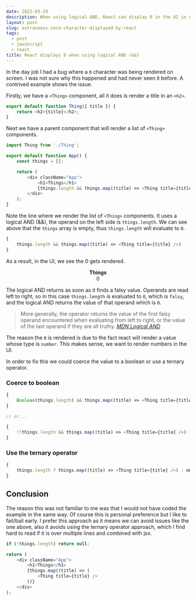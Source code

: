 ```yaml
---
date: 2022-03-29
description: When using logical AND, React can display 0 in the UI in certain circumstances and this might not be what you expect. It is however the correct behaviour and I was not aware why.
layout: post
slug: extraneous-zero-character-displayed-by-react
tags:
  - post
  - javascript
  - react
title: React displays 0 when using logical AND (&&)
---
```


In the day job I had a bug where a `0` character was being rendered on screen. I was not sure why this happened and had never seen it before. A contrived example shows the issue.

Firstly, we have a `<Thing>` component, all it does is render a title in an `<h2>`.

```js
export default function Thing({ title }) {
	return <h2>{title}</h2>;
}
```

Next we have a parent component that will render a list of `<Thing>` components.

```js
import Thing from './Thing';

export default function App() {
	const things = [];

	return (
		<div className="App">
			<h1>Things</h1>
			{things.length && things.map((title) => <Thing title={title} />)}
		</div>
	);
}
```

Note the line where we render the list of `<Thing>` components. It uses a logical AND (&&), the operand on the left side is `things.length`. We can see above that the `things` array is empty, thus `things.length` will evaluate to `0`.

```js
{
	things.length && things.map((title) => <Thing title={title} />)
}
```

As a result, in the UI, we see the 0 gets rendered.

<p style="display: flex; flex-direction: column; align-items: center;" class="info">
<strong>Things</strong>
0
</p>

The logical AND returns as soon as it finds a falsy value. Operands are read left to right, so in this case `things.length` is evaluated to `0`, which is `falsy`, and the logical AND returns the value of that operand which is `0`.

> More generally, the operator returns the value of the first falsy operand encountered when evaluating from left to right, or the value of the last operand if they are all truthy.
> <cite><a href="https://developer.mozilla.org/en-US/docs/Web/JavaScript/Reference/Operators/Logical_AND">MDN Logical AND</a></cite>

The reason the `0` is rendered is due to the fact react will render a value whose type is `number`. This makes sense, we want to render numbers in the UI.

In order to fix this we could coerce the value to a boolean or use a ternary operator.

### Coerce to boolean

```js
{
	Boolean(things.length) && things.map((title) => <Thing title={title} />)
}

// or...

{
	!!things.length && things.map((title) => <Thing title={title} />)
}
```

### Use the ternary operator

```js
{
	things.length ? things.map((title) => <Thing title={title} />) : null
}
```

## Conclusion

The reason this was not familiar to me was that I would not have coded the example in the same way. Of course this is personal preference but I like to fail/bail early. I prefer this approach as it means we can avoid issues like the one above, also it avoids using the ternary operator approach, which I find hard to read if it is over multiple lines and combined with jsx.

```js
if (!things.length) return null;

return (
	<div className="App">
		<h1>Things</h1>
		{things.map((title) => (
			<Thing title={title} />
		))}
	</div>
);
```

